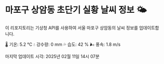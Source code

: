 
# 마포구 상암동 초단기 실황 날씨 정보 🌤️

이 리포지토리는 기상청 API를 사용하여 서울 마포구 상암동의 날씨 정보를 업데이트합니다. 

🌡️ 기온: 5.2 ℃
💧 강수량: 0 mm
💦 습도: 42 %
🌬️ 풍속: 1.8 m/s

마지막 업데이트 시각: 2025년 02월 11일 14시 07분    
